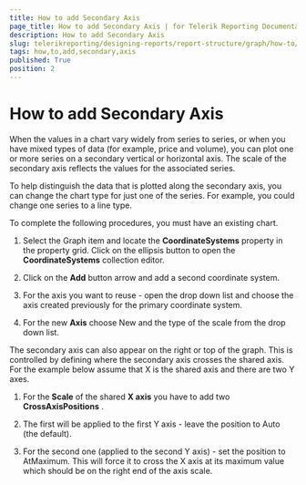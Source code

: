 ```yaml
---
title: How to add Secondary Axis
page_title: How to add Secondary Axis | for Telerik Reporting Documentation
description: How to add Secondary Axis
slug: telerikreporting/designing-reports/report-structure/graph/how-to/how-to-add-secondary-axis
tags: how,to,add,secondary,axis
published: True
position: 2
---
```


# How to add Secondary Axis



When the values in a chart vary widely from series to series, or when you have mixed types of data (for example, price and volume),         you can plot one or more series on a secondary vertical or horizontal axis. The scale of the secondary axis reflects the values for the associated series.       

To help distinguish the data that is plotted along the secondary axis, you can change the chart type for just one of the series.         For example, you could change one series to a line type.       

To complete the following procedures, you must have an existing chart.

1. Select the Graph item and locate the __CoordinateSystems__  property in the property grid. Click on the ellipsis button to                open the __CoordinateSystems__  collection editor.             

1. Click on the __Add__  button arrow and add a second coordinate system.             

1. For the axis you want to reuse - open the drop down list and choose the axis created previously for the primary coordinate system.             

1. For the new __Axis__  choose New and the type of the scale from the drop down list.             

The secondary axis can also appear on the right or top of the graph.            This is controlled by defining where the secondary axis crosses the shared axis.            For the example below assume that X is the shared axis and there are two Y axes.         

1. For the __Scale__  of the shared __X axis__  you have to add two __CrossAxisPositions__ .             

1. The first will be applied to the first Y axis - leave the position to Auto (the default).             

1. For the second one (applied to the second Y axis) - set the position to AtMaximum.                This will force it to cross the X axis at its maximum value which should be on the right end of the axis scale.             


